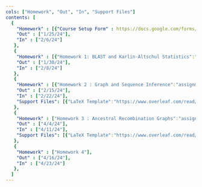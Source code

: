 ```yaml
---
cols: ["Homework", "Out", "In", "Support Files"]
contents: [
  {
    "Homework" : [{"Course Setup Form" : https://docs.google.com/forms/d/e/1FAIpQLSdNq0VUYtp_iUx0PCZnOv3zB5rTDhSkQWWxwBBlwZ2NLyPyBA/viewform}],
    "Out" : ["1/25/24"],
    "In" : ["2/6/24"]
   },
   {
    "Homework" : [{"Homework 1: BLAST and Karlin-Altschul Statistics":"/assignments/CS1820_HW1.pdf"}],
    "Out" : ["1/30/24"],
    "In" : ["2/8/24"]
   },
   {
    "Homework" : [{"Homework 2 : Graph and Sequence Inference":"assignments/CS1820_HW2.pdf"}],
    "Out" : ["2/15/24"],
    "In" : ["2/22/24"],
    "Support Files": [{"LaTeX Template":"https://www.overleaf.com/read/ddjqcqpfvgfr#87e3c7"}]
   },
   {
    "Homework" : ["Homework 3 : Ancestral Recombination Graphs":"assignments/CS1820_HW3.pdf"],
    "Out" : ["4/4/24"],
    "In" : ["4/11/24"],
    "Support Files": [{"LaTeX Template":"https://www.overleaf.com/read/ddjqcqpfvgfr#87e3c7"}]
   },
   {
    "Homework" : ["Homework 4"],
    "Out" : ["4/16/24"],
    "In" : ["4/23/24"]
   },
  ]
---
```

<!-- link format (include braces) {"Homework 1: Alignment": "https://google.com"} -->
